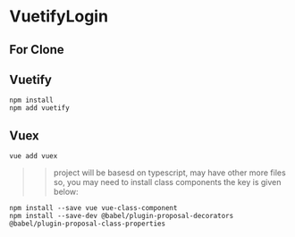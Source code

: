 # VuetifyLogin

## For Clone

## Vuetify

```
npm install
npm add vuetify
```
## Vuex
```
vue add vuex
```
>>project will be basesd on typescript, may have other more files so, 
>>you may need to install class components
>>the key is given below:
```
npm install --save vue vue-class-component
npm install --save-dev @babel/plugin-proposal-decorators @babel/plugin-proposal-class-properties
```
